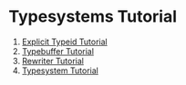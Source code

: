 Typesystems Tutorial
==========================================================================
1. [Explicit Typeid Tutorial](./explicit_typeid_tutorial.md)
2. [Typebuffer Tutorial](./typebuffer_tutorial.md)
3. [Rewriter Tutorial](./rewriter_tutorial.md)
4. [Typesystem Tutorial](./typesystem_tutorial.md)

